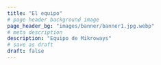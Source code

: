 ```yaml
---
title: "El equipo"
# page header background image
page_header_bg: "images/banner/banner1.jpg.webp"
# meta description
description: "Equipo de Mikroways"
# save as draft
draft: false
---
```

